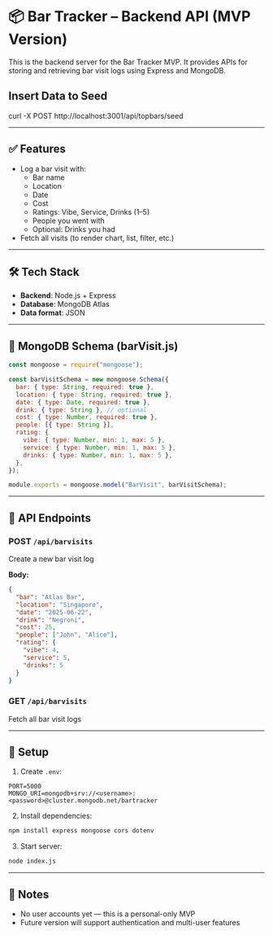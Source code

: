 # 📦 Bar Tracker – Backend API (MVP Version)

This is the backend server for the Bar Tracker MVP. It provides APIs for storing and retrieving bar visit logs using Express and MongoDB.

## Insert Data to Seed

curl -X POST http://localhost:3001/api/topbars/seed

---

## ✅ Features

- Log a bar visit with:
  - Bar name
  - Location
  - Date
  - Cost
  - Ratings: Vibe, Service, Drinks (1–5)
  - People you went with
  - Optional: Drinks you had
- Fetch all visits (to render chart, list, filter, etc.)

---

## 🛠️ Tech Stack

- **Backend**: Node.js + Express
- **Database**: MongoDB Atlas
- **Data format**: JSON

---

## 🔌 MongoDB Schema (barVisit.js)

```js
const mongoose = require("mongoose");

const barVisitSchema = new mongoose.Schema({
  bar: { type: String, required: true },
  location: { type: String, required: true },
  date: { type: Date, required: true },
  drink: { type: String }, // optional
  cost: { type: Number, required: true },
  people: [{ type: String }],
  rating: {
    vibe: { type: Number, min: 1, max: 5 },
    service: { type: Number, min: 1, max: 5 },
    drinks: { type: Number, min: 1, max: 5 },
  },
});

module.exports = mongoose.model("BarVisit", barVisitSchema);
```

---

## 🚀 API Endpoints

### POST `/api/barvisits`

Create a new bar visit log

**Body:**

```json
{
  "bar": "Atlas Bar",
  "location": "Singapore",
  "date": "2025-06-22",
  "drink": "Negroni",
  "cost": 25,
  "people": ["John", "Alice"],
  "rating": {
    "vibe": 4,
    "service": 5,
    "drinks": 5
  }
}
```

### GET `/api/barvisits`

Fetch all bar visit logs

---

## 🌱 Setup

1. Create `.env`:

```
PORT=5000
MONGO_URI=mongodb+srv://<username>:<password>@cluster.mongodb.net/bartracker
```

2. Install dependencies:

```bash
npm install express mongoose cors dotenv
```

3. Start server:

```bash
node index.js
```

---

## 📌 Notes

- No user accounts yet — this is a personal-only MVP
- Future version will support authentication and multi-user features
